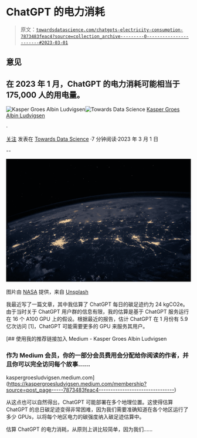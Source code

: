 # ChatGPT 的电力消耗

> 原文：[`towardsdatascience.com/chatgpts-electricity-consumption-7873483feac4?source=collection_archive---------0-----------------------#2023-03-01`](https://towardsdatascience.com/chatgpts-electricity-consumption-7873483feac4?source=collection_archive---------0-----------------------#2023-03-01)

## 意见

## 在 2023 年 1 月，ChatGPT 的电力消耗可能相当于 175,000 人的用电量。

[](https://kaspergroesludvigsen.medium.com/?source=post_page-----7873483feac4--------------------------------)![Kasper Groes Albin Ludvigsen](https://kaspergroesludvigsen.medium.com/?source=post_page-----7873483feac4--------------------------------)[](https://towardsdatascience.com/?source=post_page-----7873483feac4--------------------------------)![Towards Data Science](https://towardsdatascience.com/?source=post_page-----7873483feac4--------------------------------) [Kasper Groes Albin Ludvigsen](https://kaspergroesludvigsen.medium.com/?source=post_page-----7873483feac4--------------------------------)

·

[关注](https://medium.com/m/signin?actionUrl=https%3A%2F%2Fmedium.com%2F_%2Fsubscribe%2Fuser%2Fba0b31bed21a&operation=register&redirect=https%3A%2F%2Ftowardsdatascience.com%2Fchatgpts-electricity-consumption-7873483feac4&user=Kasper+Groes+Albin+Ludvigsen&userId=ba0b31bed21a&source=post_page-ba0b31bed21a----7873483feac4---------------------post_header-----------) 发表在 [Towards Data Science](https://towardsdatascience.com/?source=post_page-----7873483feac4--------------------------------) ·7 分钟阅读·2023 年 3 月 1 日[](https://medium.com/m/signin?actionUrl=https%3A%2F%2Fmedium.com%2F_%2Fvote%2Ftowards-data-science%2F7873483feac4&operation=register&redirect=https%3A%2F%2Ftowardsdatascience.com%2Fchatgpts-electricity-consumption-7873483feac4&user=Kasper+Groes+Albin+Ludvigsen&userId=ba0b31bed21a&source=-----7873483feac4---------------------clap_footer-----------)

--

[](https://medium.com/m/signin?actionUrl=https%3A%2F%2Fmedium.com%2F_%2Fbookmark%2Fp%2F7873483feac4&operation=register&redirect=https%3A%2F%2Ftowardsdatascience.com%2Fchatgpts-electricity-consumption-7873483feac4&source=-----7873483feac4---------------------bookmark_footer-----------)![](img/ae36dcab4194bc416080d1f1c5eae69b.png)

图片由 [NASA](https://unsplash.com/@nasa?utm_source=medium&utm_medium=referral) 提供，来自 [Unsplash](https://unsplash.com/?utm_source=medium&utm_medium=referral)

我最近写了一篇文章，其中我估算了 ChatGPT 每日的碳足迹约为 24 kgCO2e。由于当时关于 ChatGPT 用户群的信息有限，我的估算是基于 ChatGPT 服务运行在 16 个 A100 GPU 上的假设。根据最近的报告，估计 ChatGPT 在 1 月份有 5.9 亿次访问 [1]，ChatGPT 可能需要更多的 GPU 来服务其用户。

[](https://kaspergroesludvigsen.medium.com/membership?source=post_page-----7873483feac4--------------------------------) [## 使用我的推荐链接加入 Medium - Kasper Groes Albin Ludvigsen

### 作为 Medium 会员，你的一部分会员费用会分配给你阅读的作者，并且你可以完全访问每个故事……

kaspergroesludvigsen.medium.com](https://kaspergroesludvigsen.medium.com/membership?source=post_page-----7873483feac4--------------------------------)

从这点也可以自然得出，ChatGPT 可能部署在多个地理位置。这使得估算 ChatGPT 的总日碳足迹变得非常困难，因为我们需要准确知道在各个地区运行了多少 GPUs，以将每个地区电力的碳强度纳入碳足迹估算中。

估算 ChatGPT 的电力消耗，从原则上讲比较简单，因为我们……
